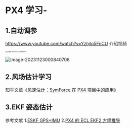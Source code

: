 # PX4 学习-
## 1.自动调参

https://www.youtube.com/watch?v=Yzhjlo5FnCU 介绍视频

<img src="C:\Users\Yebobo\AppData\Roaming\Typora\typora-user-images\image-20231122234650709.png" alt="image-20231122234650709" style="zoom:33%;" />

![image-20231123000840708](C:\Users\Yebobo\AppData\Roaming\Typora\typora-user-images\image-20231123000840708.png)
## 2.风场估计学习
知乎文章[《风速估计：SymForce 在 PX4 项目中的应用》](https://zhuanlan.zhihu.com/p/573194356)

## 3.EKF 姿态估计


参考文献
1.[ESKF GPS+IMU](https://blog.csdn.net/u011341856/article/details/114262451)
2.[PX4 的 ECL EKF2 方程推导](https://zhuanlan.zhihu.com/p/359222413)
